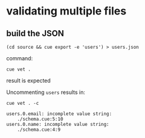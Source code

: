 # validating multiple files

## build the JSON

```
(cd source && cue export -e 'users') > users.json
```

command:
```
cue vet .
```

result is expected

Uncommenting `users` results in:
```
cue vet . -c
```

```
users.0.email: incomplete value string:
    ./schema.cue:5:10
users.0.name: incomplete value string:
    ./schema.cue:4:9
```
